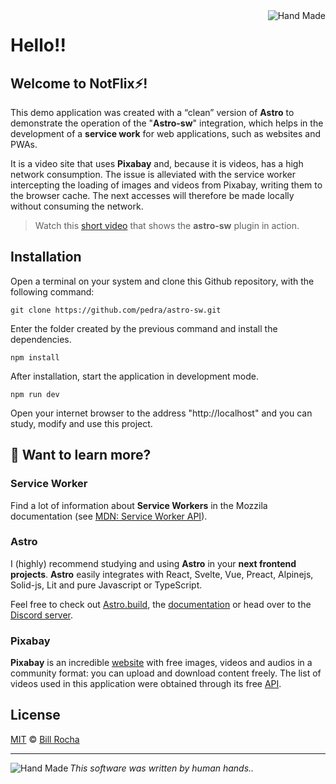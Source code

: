 <img align="right" src="https://billrocha.netlify.app/Handmade.png" alt="Hand Made">

# Hello!!

## Welcome to **NotFlix⚡**!

This demo application was created with a “clean” version of **Astro** to demonstrate the operation of the "**Astro-sw**" integration, which helps in the development of a **service work** for web applications, such as websites and PWAs.

It is a video site that uses **Pixabay** and, because it is videos, has a high network consumption. The issue is alleviated with the service worker intercepting the loading of images and videos from Pixabay, writing them to the browser cache. The next accesses will therefore be made locally without consuming the network.

> Watch this [short video](https://youtu.be/oOn-HDZxdY4) that shows the **astro-sw** plugin in action.

## Installation

Open a terminal on your system and clone this Github repository, with the following command:

```
git clone https://github.com/pedra/astro-sw.git
```
Enter the folder created by the previous command and install the dependencies.

```
npm install
```
After installation, start the application in development mode.

```
npm run dev
```
Open your internet browser to the address "http://localhost" and you can study, modify and use this project.

## 👀 Want to learn more?

### Service Worker

Find a lot of information about **Service Workers** in the Mozzila documentation (see [MDN: Service Worker API](https://developer.mozilla.org/en-US/docs/Web/API/Service_Worker_API)).

### Astro
I (highly) recommend studying and using **Astro** in your **next frontend projects**. **Astro** easily integrates with React, Svelte, Vue, Preact, Alpinejs, Solid-js, Lit and pure Javascript or TypeScript.

Feel free to check out [Astro.build](https://astro.build), the [documentation](https://docs.astro.build) or head over to the [Discord server](https://astro.build/chat).

### Pixabay
**Pixabay** is an incredible [website](https://pixabay.com) with free images, videos and audios in a community format: you can upload and download content freely. The list of videos used in this application were obtained through its free [API](https://pixabay.com/pt/service/about/api).

## License

[MIT](https://mit-license.org) © [Bill Rocha](https://billrocha.netlify.com)

---
_This software was written by human hands.._ <img align="left" src="https://billrocha.netlify.app/handmade_32.png" alt="Hand Made">